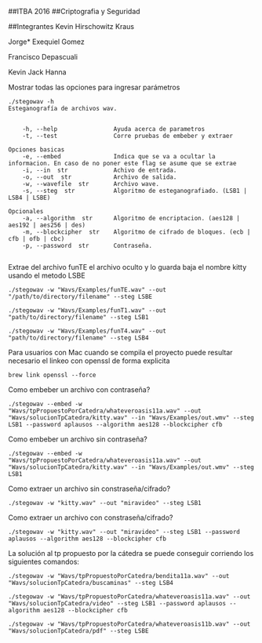 ##ITBA 2016
##Criptografia y Seguridad

##Integrantes
Kevin Hirschowitz Kraus

Jorge* Exequiel Gomez

Francisco Depascuali

Kevin Jack Hanna

Mostrar todas las opciones para ingresar parámetros
```
./stegowav -h 
Esteganografía de archivos wav.


    -h, --help                Ayuda acerca de parametros
    -t, --test                Corre pruebas de embeber y extraer

Opciones basicas
    -e, --embed               Indica que se va a ocultar la informacion. En caso de no poner este flag se asume que se extrae
    -i, --in  str             Achivo de entrada.
    -o, --out  str            Archivo de salida.
    -w, --wavefile  str       Archivo wave.
    -s, --steg  str           Algoritmo de esteganografiado. (LSB1 | LSB4 | LSBE)

Opcionales
    -a, --algorithm  str      Algoritmo de encriptacion. (aes128 | aes192 | aes256 | des)
    -m, --blockcipher  str    Algoritmo de cifrado de bloques. (ecb | cfb | ofb | cbc)
    -p, --password  str       Contraseña.


```
Extrae del archivo funTE el archivo oculto y lo guarda baja el nombre kitty usando el metodo LSBE
```
./stegowav -w "Wavs/Examples/funTE.wav" --out "/path/to/directory/filename" --steg LSBE

./stegowav -w "Wavs/Examples/funT1.wav" --out "path/to/directory/filename" --steg LSB1

./stegowav -w "Wavs/Examples/funT4.wav" --out "path/to/directory/filename" --steg LSB4
```
Para usuarios con Mac cuando se compila el proyecto puede resultar necesario el linkeo con openssl de forma explicita
```
brew link openssl --force
```
Como embeber un archivo con contraseña?
```
./stegowav --embed -w "Wavs/tpPropuestoPorCatedra/whateveroasis11a.wav" --out "Wavs/solucionTpCatedra/kitty.wav" --in "Wavs/Examples/out.wmv" --steg LSB1 --password aplausos --algorithm aes128 --blockcipher cfb
```
Como embeber un archivo sin contraseña?
```
./stegowav --embed -w "Wavs/tpPropuestoPorCatedra/whateveroasis11a.wav" --out 
"Wavs/solucionTpCatedra/kitty.wav" --in "Wavs/Examples/out.wmv" --steg LSB1
```
Como extraer un archivo sin constraseña/cifrado?
```
./stegowav -w "kitty.wav" --out "miravideo" --steg LSB1
```
Como extraer un archivo con constraseña/cifrado?
```
./stegowav -w "kitty.wav" --out "miravideo" --steg LSB1 --password aplausos --algorithm aes128 --blockcipher cfb
```
La solución al tp propuesto por la cátedra se puede conseguir corriendo los siguientes comandos:
```
./stegowav -w "Wavs/tpPropuestoPorCatedra/bendita11a.wav" --out "Wavs/solucionTpCatedra/buscaminas" --steg LSB4

./stegowav -w "Wavs/tpPropuestoPorCatedra/whateveroasis11a.wav" --out "Wavs/solucionTpCatedra/video" --steg LSB1 --password aplausos --algorithm aes128 --blockcipher cfb

./stegowav -w "Wavs/tpPropuestoPorCatedra/whateveroasis11b.wav" --out "Wavs/solucionTpCatedra/pdf" --steg LSBE
```

